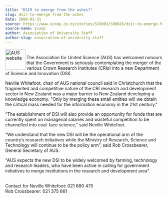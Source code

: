 ```yaml
---
title: "DSIR to emerge from the ashes?"
slug: dsir-to-emerge-from-the-ashes
date: 2000-03-31
source: https://www.scoop.co.nz/stories/SC0003/S00026/dsir-to-emerge-from-the-ashes.htm
source-name: Scoop
author: Association of University Staff
author-slug: association-of-university-staff
---
```


<p><img align="left" width="65" height="65" src="http://www.aus.ac.nz/graphics/auslogo.gif" alt="AUS website" border="0"><br>The Association for
United Science (AUS) has welcomed rumours that the
Government is seriously contemplating the merger of the
various Crown Research Institutes (CRIs) into a new
Department of Science and Innovation (DSI).</p>

<p>Neville
Whitefoot, chair of AUS national council said in
Christchurch that the fragmented and competitive nature of
the CRI research and development sector in New Zealand was a
major barrier to New Zealand developing a knowledge economy.
"Only by merging these small entities will we obtain the
critical mass needed for the information economy in the 21st
century."</p>

<p>“The establishment of DSI will also provide an
opportunity for funds that are currently spent on managerial
salaries and wasteful competition to be channelled into
coal-face science,” said Neville Whitefoot.</p>

<p>“We understand
that the new DSI will be the operational arm of the
country’s research initiatives while the Ministry of
Research, Science and Technology will continue to be the
policy arm”, said Rob Crossbearer, General Secretary of AUS.<p>

<p>"AUS expects the new DSI to be widely welcomed by
farming, technology and research leaders, who have been
active in calling for government initiatives to merge
institutions in the research and development
area".</p>

<p><br>Contact for Neville Whitefoot:	021 680 475<br>	
Rob Crossbearer:	 	021 375
661<br><p>
         
